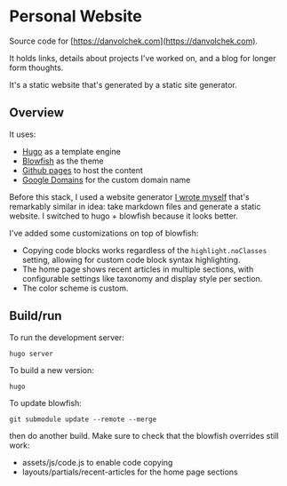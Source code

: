 # Personal Website

Source code for [https://danvolchek.com](https://danvolchek.com).

It holds links, details about projects I've worked on, and a blog for longer form thoughts.

It's a static website that's generated by a static site generator.

## Overview

It uses:
* [Hugo](https://gohugo.io) as a template engine
* [Blowfish](https://blowfish.page) as the theme
* [Github pages](https://pages.github.com/) to host the content
* [Google Domains](https://domains.google.com) for the custom domain name

Before this stack, I used a website generator [I wrote myself](https://github.com/danvolchek/personal-website/tree/87d85c92cd4acd9c963902d6832403147ebc2994) that's remarkably similar in idea: take markdown files and generate a static website. I switched to hugo + blowfish because it looks better.

I've added some customizations on top of blowfish:
 * Copying code blocks works regardless of the `highlight.noClasses` setting, allowing for custom code block syntax highlighting.
 * The home page shows recent articles in multiple sections, with configurable settings like taxonomy and display style per section.
 * The color scheme is custom.

## Build/run

To run the development server:
```
hugo server
```

To build a new version:
```
hugo
```

To update blowfish:
```
git submodule update --remote --merge
```

then do another build. Make sure to check that the blowfish overrides still work:
 * assets/js/code.js to enable code copying
 * layouts/partials/recent-articles for the home page sections
